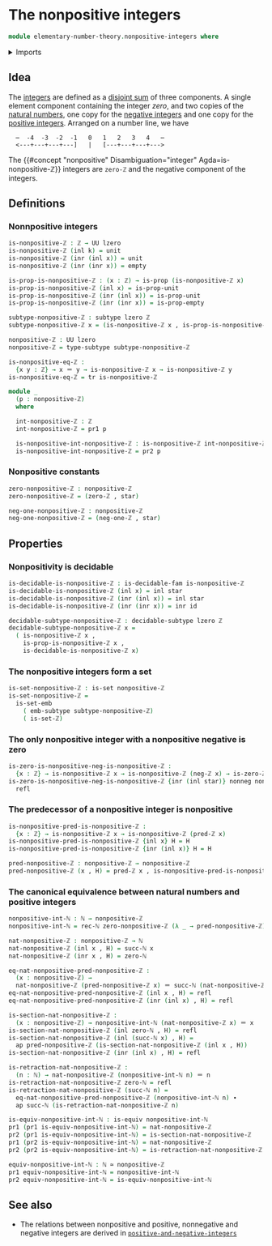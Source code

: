 # The nonpositive integers

```agda
module elementary-number-theory.nonpositive-integers where
```

<details><summary>Imports</summary>

```agda
open import elementary-number-theory.equality-integers
open import elementary-number-theory.integers
open import elementary-number-theory.natural-numbers

open import foundation.action-on-identifications-functions
open import foundation.coproduct-types
open import foundation.decidable-subtypes
open import foundation.decidable-types
open import foundation.dependent-pair-types
open import foundation.dependent-products-propositions
open import foundation.empty-types
open import foundation.equivalences
open import foundation.function-types
open import foundation.identity-types
open import foundation.propositions
open import foundation.retractions
open import foundation.sections
open import foundation.sets
open import foundation.subtypes
open import foundation.transport-along-identifications
open import foundation.unit-type
open import foundation.universe-levels
```

</details>

## Idea

The [integers](elementary-number-theory.integers.md) are defined as a
[disjoint sum](foundation-core.coproduct-types.md) of three components. A single
element component containing the integer _zero_, and two copies of the
[natural numbers](elementary-number-theory.natural-numbers.md), one copy for the
[negative integers](elementary-number-theory.negative-integers.md) and one copy
for the [positive integers](elementary-number-theory.positive-integers.md).
Arranged on a number line, we have

```text
  ⋯  -4  -3  -2  -1   0   1   2   3   4   ⋯
  <---+---+---+---]   |   [---+---+---+--->
```

The {{#concept "nonpositive" Disambiguation="integer" Agda=is-nonpositive-ℤ}}
integers are `zero-ℤ` and the negative component of the integers.

## Definitions

### Nonnpositive integers

```agda
is-nonpositive-ℤ : ℤ → UU lzero
is-nonpositive-ℤ (inl k) = unit
is-nonpositive-ℤ (inr (inl x)) = unit
is-nonpositive-ℤ (inr (inr x)) = empty

is-prop-is-nonpositive-ℤ : (x : ℤ) → is-prop (is-nonpositive-ℤ x)
is-prop-is-nonpositive-ℤ (inl x) = is-prop-unit
is-prop-is-nonpositive-ℤ (inr (inl x)) = is-prop-unit
is-prop-is-nonpositive-ℤ (inr (inr x)) = is-prop-empty

subtype-nonpositive-ℤ : subtype lzero ℤ
subtype-nonpositive-ℤ x = (is-nonpositive-ℤ x , is-prop-is-nonpositive-ℤ x)

nonpositive-ℤ : UU lzero
nonpositive-ℤ = type-subtype subtype-nonpositive-ℤ

is-nonpositive-eq-ℤ :
  {x y : ℤ} → x ＝ y → is-nonpositive-ℤ x → is-nonpositive-ℤ y
is-nonpositive-eq-ℤ = tr is-nonpositive-ℤ

module _
  (p : nonpositive-ℤ)
  where

  int-nonpositive-ℤ : ℤ
  int-nonpositive-ℤ = pr1 p

  is-nonpositive-int-nonpositive-ℤ : is-nonpositive-ℤ int-nonpositive-ℤ
  is-nonpositive-int-nonpositive-ℤ = pr2 p
```

### Nonpositive constants

```agda
zero-nonpositive-ℤ : nonpositive-ℤ
zero-nonpositive-ℤ = (zero-ℤ , star)

neg-one-nonpositive-ℤ : nonpositive-ℤ
neg-one-nonpositive-ℤ = (neg-one-ℤ , star)
```

## Properties

### Nonpositivity is decidable

```agda
is-decidable-is-nonpositive-ℤ : is-decidable-fam is-nonpositive-ℤ
is-decidable-is-nonpositive-ℤ (inl x) = inl star
is-decidable-is-nonpositive-ℤ (inr (inl x)) = inl star
is-decidable-is-nonpositive-ℤ (inr (inr x)) = inr id

decidable-subtype-nonpositive-ℤ : decidable-subtype lzero ℤ
decidable-subtype-nonpositive-ℤ x =
  ( is-nonpositive-ℤ x ,
    is-prop-is-nonpositive-ℤ x ,
    is-decidable-is-nonpositive-ℤ x)
```

### The nonpositive integers form a set

```agda
is-set-nonpositive-ℤ : is-set nonpositive-ℤ
is-set-nonpositive-ℤ =
  is-set-emb
    ( emb-subtype subtype-nonpositive-ℤ)
    ( is-set-ℤ)
```

### The only nonpositive integer with a nonpositive negative is zero

```agda
is-zero-is-nonpositive-neg-is-nonpositive-ℤ :
  {x : ℤ} → is-nonpositive-ℤ x → is-nonpositive-ℤ (neg-ℤ x) → is-zero-ℤ x
is-zero-is-nonpositive-neg-is-nonpositive-ℤ {inr (inl star)} nonneg nonpos =
  refl
```

### The predecessor of a nonpositive integer is nonpositive

```agda
is-nonpositive-pred-is-nonpositive-ℤ :
  {x : ℤ} → is-nonpositive-ℤ x → is-nonpositive-ℤ (pred-ℤ x)
is-nonpositive-pred-is-nonpositive-ℤ {inl x} H = H
is-nonpositive-pred-is-nonpositive-ℤ {inr (inl x)} H = H

pred-nonpositive-ℤ : nonpositive-ℤ → nonpositive-ℤ
pred-nonpositive-ℤ (x , H) = pred-ℤ x , is-nonpositive-pred-is-nonpositive-ℤ H
```

### The canonical equivalence between natural numbers and positive integers

```agda
nonpositive-int-ℕ : ℕ → nonpositive-ℤ
nonpositive-int-ℕ = rec-ℕ zero-nonpositive-ℤ (λ _ → pred-nonpositive-ℤ)

nat-nonpositive-ℤ : nonpositive-ℤ → ℕ
nat-nonpositive-ℤ (inl x , H) = succ-ℕ x
nat-nonpositive-ℤ (inr x , H) = zero-ℕ

eq-nat-nonpositive-pred-nonpositive-ℤ :
  (x : nonpositive-ℤ) →
  nat-nonpositive-ℤ (pred-nonpositive-ℤ x) ＝ succ-ℕ (nat-nonpositive-ℤ x)
eq-nat-nonpositive-pred-nonpositive-ℤ (inl x , H) = refl
eq-nat-nonpositive-pred-nonpositive-ℤ (inr (inl x) , H) = refl

is-section-nat-nonpositive-ℤ :
  (x : nonpositive-ℤ) → nonpositive-int-ℕ (nat-nonpositive-ℤ x) ＝ x
is-section-nat-nonpositive-ℤ (inl zero-ℕ , H) = refl
is-section-nat-nonpositive-ℤ (inl (succ-ℕ x) , H) =
  ap pred-nonpositive-ℤ (is-section-nat-nonpositive-ℤ (inl x , H))
is-section-nat-nonpositive-ℤ (inr (inl x) , H) = refl

is-retraction-nat-nonpositive-ℤ :
  (n : ℕ) → nat-nonpositive-ℤ (nonpositive-int-ℕ n) ＝ n
is-retraction-nat-nonpositive-ℤ zero-ℕ = refl
is-retraction-nat-nonpositive-ℤ (succ-ℕ n) =
  eq-nat-nonpositive-pred-nonpositive-ℤ (nonpositive-int-ℕ n) ∙
  ap succ-ℕ (is-retraction-nat-nonpositive-ℤ n)

is-equiv-nonpositive-int-ℕ : is-equiv nonpositive-int-ℕ
pr1 (pr1 is-equiv-nonpositive-int-ℕ) = nat-nonpositive-ℤ
pr2 (pr1 is-equiv-nonpositive-int-ℕ) = is-section-nat-nonpositive-ℤ
pr1 (pr2 is-equiv-nonpositive-int-ℕ) = nat-nonpositive-ℤ
pr2 (pr2 is-equiv-nonpositive-int-ℕ) = is-retraction-nat-nonpositive-ℤ

equiv-nonpositive-int-ℕ : ℕ ≃ nonpositive-ℤ
pr1 equiv-nonpositive-int-ℕ = nonpositive-int-ℕ
pr2 equiv-nonpositive-int-ℕ = is-equiv-nonpositive-int-ℕ
```

## See also

- The relations between nonpositive and positive, nonnegative and negative
  integers are derived in
  [`positive-and-negative-integers`](elementary-number-theory.positive-and-negative-integers.md)
